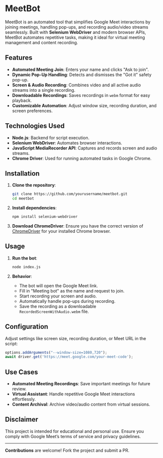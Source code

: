 # MeetBot

MeetBot is an automated tool that simplifies Google Meet interactions by joining meetings, handling pop-ups, and recording audio/video streams seamlessly. Built with **Selenium WebDriver** and modern browser APIs, MeetBot automates repetitive tasks, making it ideal for virtual meeting management and content recording.

## Features

- **Automated Meeting Join**: Enters your name and clicks "Ask to join".
- **Dynamic Pop-Up Handling**: Detects and dismisses the "Got it" safety pop-up.
- **Screen & Audio Recording**: Combines video and all active audio streams into a single recording.
- **Downloadable Recordings**: Saves recordings in `webm` format for easy playback.
- **Customizable Automation**: Adjust window size, recording duration, and screen preferences.

## Technologies Used

- **Node.js**: Backend for script execution.
- **Selenium WebDriver**: Automates browser interactions.
- **JavaScript MediaRecorder API**: Captures and records screen and audio streams.
- **Chrome Driver**: Used for running automated tasks in Google Chrome.

## Installation

1. **Clone the repository**:
   ```bash
   git clone https://github.com/yourusername/meetbot.git
   cd meetbot
   ```

2. **Install dependencies**:
   ```bash
   npm install selenium-webdriver
   ```

3. **Download ChromeDriver**:
   Ensure you have the correct version of [ChromeDriver](https://chromedriver.chromium.org/downloads) for your installed Chrome browser.

## Usage

1. **Run the bot**:
   ```bash
   node index.js
   ```

2. **Behavior**:
   - The bot will open the Google Meet link.
   - Fill in "Meeting bot" as the name and request to join.
   - Start recording your screen and audio.
   - Automatically handle pop-ups during recording.
   - Save the recording as a downloadable `RecordedScreenWithAudio.webm` file.

## Configuration

Adjust settings like screen size, recording duration, or Meet URL in the script:
```javascript
options.addArguments("--window-size=1080,720");
await driver.get('https://meet.google.com/your-meet-code');
```

## Use Cases

- **Automated Meeting Recordings**: Save important meetings for future review.
- **Virtual Assistant**: Handle repetitive Google Meet interactions effortlessly.
- **Content Archival**: Archive video/audio content from virtual sessions.

## Disclaimer

This project is intended for educational and personal use. Ensure you comply with Google Meet’s terms of service and privacy guidelines.

---

**Contributions** are welcome! Fork the project and submit a PR.
